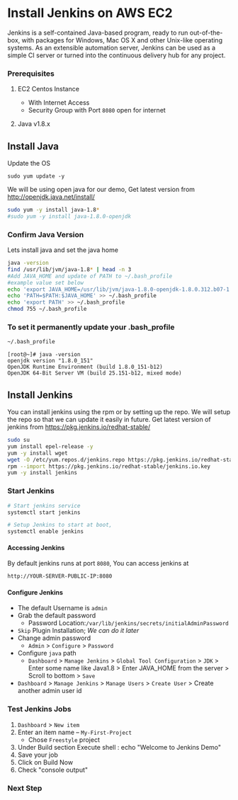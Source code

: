# Install Jenkins on AWS EC2
Jenkins is a self-contained Java-based program, ready to run out-of-the-box, with packages for Windows, Mac OS X and other Unix-like operating systems. As an extensible automation server, Jenkins can be used as a simple CI server or turned into the continuous delivery hub for any project.



### Prerequisites
1. EC2 Centos  Instance 
   - With Internet Access
   - Security Group with Port `8080` open for internet

1. Java v1.8.x 

## Install Java
Update the OS

```sudo yum update -y```

We will be using open java for our demo, Get latest version from http://openjdk.java.net/install/
```sh
sudo yum -y install java-1.8*
#sudo yum -y install java-1.8.0-openjdk
```

### Confirm Java Version
Lets install java and set the java home
```sh
java -version
find /usr/lib/jvm/java-1.8* | head -n 3
#Add JAVA_HOME and update of PATH to ~/.bash_profile
#example value set below
echo 'export JAVA_HOME=/usr/lib/jvm/java-1.8.0-openjdk-1.8.0.312.b07-1.el7_9.x86_64' >> ~/.bash_profile
echo 'PATH=$PATH:$JAVA_HOME' >> ~/.bash_profile
echo 'export PATH' >> ~/.bash_profile
chmod 755 ~/.bash_profile
```
### To set it permanently update your .bash_profile

```sh
~/.bash_profile
```
```
[root@~]# java -version
openjdk version "1.8.0_151"
OpenJDK Runtime Environment (build 1.8.0_151-b12)
OpenJDK 64-Bit Server VM (build 25.151-b12, mixed mode)
```

## Install Jenkins
You can install jenkins using the rpm or by setting up the repo. We will setup the repo so that we can update it easily in future.
Get latest version of jenkins from https://pkg.jenkins.io/redhat-stable/
```sh
sudo su
yum install epel-release -y
yum -y install wget
wget -O /etc/yum.repos.d/jenkins.repo https://pkg.jenkins.io/redhat-stable/jenkins.repo
rpm --import https://pkg.jenkins.io/redhat-stable/jenkins.io.key
yum -y install jenkins
```

### Start Jenkins
```sh
# Start jenkins service
systemctl start jenkins

# Setup Jenkins to start at boot,
systemctl enable jenkins
```

#### Accessing Jenkins
By default jenkins runs at port `8080`, You can access jenkins at
```sh
http://YOUR-SERVER-PUBLIC-IP:8080
```
#### Configure Jenkins
- The default Username is `admin`
- Grab the default password 
  - Password Location:`/var/lib/jenkins/secrets/initialAdminPassword`
- `Skip` Plugin Installation; _We can do it later_
- Change admin password
  - `Admin` > `Configure` > `Password`
- Configure `java` path
  - `Dashboard` > `Manage Jenkins` > `Global Tool Configuration` > `JDK`  > Enter some name like Java1.8 > Enter JAVA_HOME from the server > Scroll to bottom > `Save`
- `Dashboard` > `Manage Jenkins` > `Manage Users` > `Create User` > Create another admin user id

### Test Jenkins Jobs
1. `Dashboard` > `New item`
1. Enter an item name – `My-First-Project`
   - Chose `Freestyle` project
1. Under Build section
	Execute shell : echo "Welcome to Jenkins Demo"
1. Save your job 
1. Click on Build Now
1. Check "console output"

### Next Step

